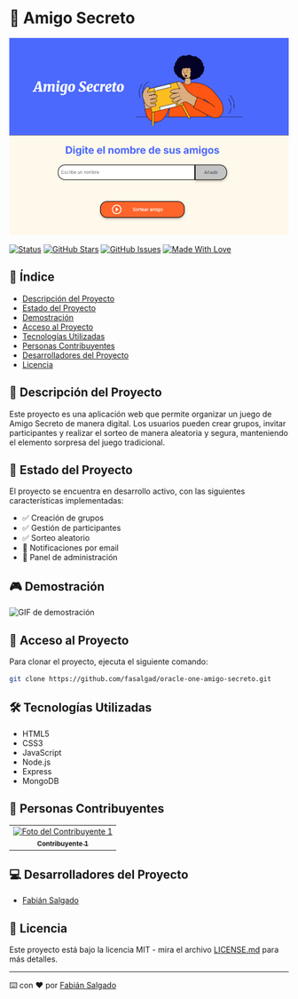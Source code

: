 # 🎁 Amigo Secreto

![Portada del proyecto](https://raw.githubusercontent.com/fasalgad/oracle-one-amigo-secreto/refs/heads/main/assets/portada.png)

[![Status](https://img.shields.io/badge/Status-En%20Desarrollo-yellow)](/)
[![GitHub Stars](https://img.shields.io/github/stars/fasalgad/oracle-one-amigo-secreto)](/)
[![GitHub Issues](https://img.shields.io/github/issues/fasalgad/oracle-one-amigo-secreto)](/)
[![Made With Love](https://img.shields.io/badge/Made%20With-Love-red.svg)](/)

## 📑 Índice 

* [Descripción del Proyecto](#descripción-del-proyecto)
* [Estado del Proyecto](#estado-del-proyecto)
* [Demostración](#demostración)
* [Acceso al Proyecto](#acceso-al-proyecto)
* [Tecnologías Utilizadas](#tecnologías-utilizadas)
* [Personas Contribuyentes](#personas-contribuyentes)
* [Desarrolladores del Proyecto](#desarrolladores-del-proyecto)
* [Licencia](#licencia)

## 📝 Descripción del Proyecto

Este proyecto es una aplicación web que permite organizar un juego de Amigo Secreto de manera digital. Los usuarios pueden crear grupos, invitar participantes y realizar el sorteo de manera aleatoria y segura, manteniendo el elemento sorpresa del juego tradicional.

## 🚀 Estado del Proyecto

El proyecto se encuentra en desarrollo activo, con las siguientes características implementadas:
- ✅ Creación de grupos
- ✅ Gestión de participantes
- ✅ Sorteo aleatorio
- 🚧 Notificaciones por email
- 🚧 Panel de administración

## 🎮 Demostración

![GIF de demostración](https://raw.githubusercontent.com/fasalgad/oracle-one-amigo-secreto/main/assets/demo.gif)

## 📂 Acceso al Proyecto

Para clonar el proyecto, ejecuta el siguiente comando:
```bash
git clone https://github.com/fasalgad/oracle-one-amigo-secreto.git
```

## 🛠️ Tecnologías Utilizadas

- HTML5
- CSS3
- JavaScript
- Node.js
- Express
- MongoDB

## 👥 Personas Contribuyentes

<table>
  <tr>
    <td align="center">
      <a href="https://github.com/fasalgad">
        <img src="https://avatars.githubusercontent.com/u/2013021?s=96&v=4" width="100px;" alt="Foto del Contribuyente 1"/>
        <br />
        <sub><b>Contribuyente 1</b></sub>
      </a>
    </td>
    <!-- Agregar más contribuyentes según sea necesario -->
  </tr>
</table>

## 💻 Desarrolladores del Proyecto

* [Fabián Salgado](https://github.com/fasalgad)

## 📄 Licencia

Este proyecto está bajo la licencia MIT - mira el archivo [LICENSE.md](LICENSE.md) para más detalles.

---
⌨️ con ❤️ por [Fabián Salgado](https://github.com/fasalgad)